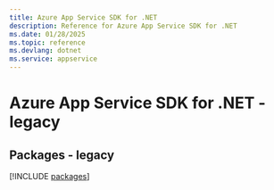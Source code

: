 ```yaml
---
title: Azure App Service SDK for .NET
description: Reference for Azure App Service SDK for .NET
ms.date: 01/28/2025
ms.topic: reference
ms.devlang: dotnet
ms.service: appservice
---
```

# Azure App Service SDK for .NET - legacy
## Packages - legacy
[!INCLUDE [packages](app-service-index.md)]